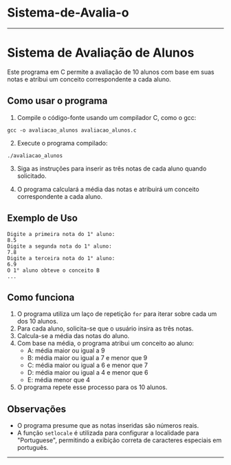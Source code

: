 # Sistema-de-Avalia-o

---

# Sistema de Avaliação de Alunos

Este programa em C permite a avaliação de 10 alunos com base em suas notas e atribui um conceito correspondente a cada aluno.

## Como usar o programa

1. Compile o código-fonte usando um compilador C, como o gcc:

```
gcc -o avaliacao_alunos avaliacao_alunos.c
```

2. Execute o programa compilado:

```
./avaliacao_alunos
```

3. Siga as instruções para inserir as três notas de cada aluno quando solicitado.

4. O programa calculará a média das notas e atribuirá um conceito correspondente a cada aluno.

## Exemplo de Uso

```
Digite a primeira nota do 1° aluno:
8.5
Digite a segunda nota do 1° aluno:
7.8
Digite a terceira nota do 1° aluno:
6.9
O 1° aluno obteve o conceito B
...
```

## Como funciona

1. O programa utiliza um laço de repetição `for` para iterar sobre cada um dos 10 alunos.
2. Para cada aluno, solicita-se que o usuário insira as três notas.
3. Calcula-se a média das notas do aluno.
4. Com base na média, o programa atribui um conceito ao aluno:
   - A: média maior ou igual a 9
   - B: média maior ou igual a 7 e menor que 9
   - C: média maior ou igual a 6 e menor que 7
   - D: média maior ou igual a 4 e menor que 6
   - E: média menor que 4
5. O programa repete esse processo para os 10 alunos.

## Observações

- O programa presume que as notas inseridas são números reais.
- A função `setlocale` é utilizada para configurar a localidade para "Portuguese", permitindo a exibição correta de caracteres especiais em português.

--- 
